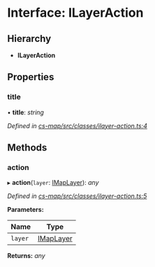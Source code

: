 # Interface: ILayerAction

## Hierarchy

* **ILayerAction**

## Properties

###  title

• **title**: *string*

*Defined in [cs-map/src/classes/ilayer-action.ts:4](https://github.com/TNOCS/csnext/blob/ec6e73e4/packages/cs-map/src/classes/ilayer-action.ts#L4)*

## Methods

###  action

▸ **action**(`layer`: [IMapLayer](_cs_map_src_classes_imap_layer_.imaplayer.md)): *any*

*Defined in [cs-map/src/classes/ilayer-action.ts:5](https://github.com/TNOCS/csnext/blob/ec6e73e4/packages/cs-map/src/classes/ilayer-action.ts#L5)*

**Parameters:**

Name | Type |
------ | ------ |
`layer` | [IMapLayer](_cs_map_src_classes_imap_layer_.imaplayer.md) |

**Returns:** *any*

